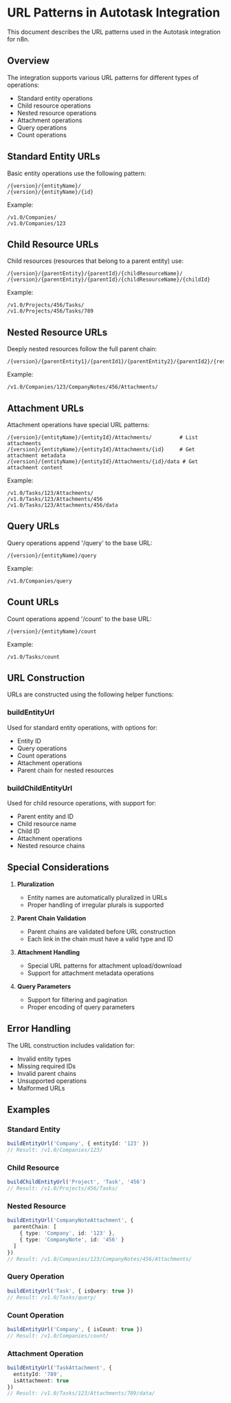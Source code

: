# URL Patterns in Autotask Integration

This document describes the URL patterns used in the Autotask integration for n8n.

## Overview

The integration supports various URL patterns for different types of operations:
- Standard entity operations
- Child resource operations
- Nested resource operations
- Attachment operations
- Query operations
- Count operations

## Standard Entity URLs

Basic entity operations use the following pattern:
```
/{version}/{entityName}/
/{version}/{entityName}/{id}
```

Example:
```
/v1.0/Companies/
/v1.0/Companies/123
```

## Child Resource URLs

Child resources (resources that belong to a parent entity) use:
```
/{version}/{parentEntity}/{parentId}/{childResourceName}/
/{version}/{parentEntity}/{parentId}/{childResourceName}/{childId}
```

Example:
```
/v1.0/Projects/456/Tasks/
/v1.0/Projects/456/Tasks/789
```

## Nested Resource URLs

Deeply nested resources follow the full parent chain:
```
/{version}/{parentEntity1}/{parentId1}/{parentEntity2}/{parentId2}/{resourceName}/
```

Example:
```
/v1.0/Companies/123/CompanyNotes/456/Attachments/
```

## Attachment URLs

Attachment operations have special URL patterns:
```
/{version}/{entityName}/{entityId}/Attachments/         # List attachments
/{version}/{entityName}/{entityId}/Attachments/{id}     # Get attachment metadata
/{version}/{entityName}/{entityId}/Attachments/{id}/data # Get attachment content
```

Example:
```
/v1.0/Tasks/123/Attachments/
/v1.0/Tasks/123/Attachments/456
/v1.0/Tasks/123/Attachments/456/data
```

## Query URLs

Query operations append '/query' to the base URL:
```
/{version}/{entityName}/query
```

Example:
```
/v1.0/Companies/query
```

## Count URLs

Count operations append '/count' to the base URL:
```
/{version}/{entityName}/count
```

Example:
```
/v1.0/Tasks/count
```

## URL Construction

URLs are constructed using the following helper functions:

### buildEntityUrl
Used for standard entity operations, with options for:
- Entity ID
- Query operations
- Count operations
- Attachment operations
- Parent chain for nested resources

### buildChildEntityUrl
Used for child resource operations, with support for:
- Parent entity and ID
- Child resource name
- Child ID
- Attachment operations
- Nested resource chains

## Special Considerations

1. **Pluralization**
   - Entity names are automatically pluralized in URLs
   - Proper handling of irregular plurals is supported

2. **Parent Chain Validation**
   - Parent chains are validated before URL construction
   - Each link in the chain must have a valid type and ID

3. **Attachment Handling**
   - Special URL patterns for attachment upload/download
   - Support for attachment metadata operations

4. **Query Parameters**
   - Support for filtering and pagination
   - Proper encoding of query parameters

## Error Handling

The URL construction includes validation for:
- Invalid entity types
- Missing required IDs
- Invalid parent chains
- Unsupported operations
- Malformed URLs

## Examples

### Standard Entity
```typescript
buildEntityUrl('Company', { entityId: '123' })
// Result: /v1.0/Companies/123/
```

### Child Resource
```typescript
buildChildEntityUrl('Project', 'Task', '456')
// Result: /v1.0/Projects/456/Tasks/
```

### Nested Resource
```typescript
buildEntityUrl('CompanyNoteAttachment', {
  parentChain: [
    { type: 'Company', id: '123' },
    { type: 'CompanyNote', id: '456' }
  ]
})
// Result: /v1.0/Companies/123/CompanyNotes/456/Attachments/
```

### Query Operation
```typescript
buildEntityUrl('Task', { isQuery: true })
// Result: /v1.0/Tasks/query/
```

### Count Operation
```typescript
buildEntityUrl('Company', { isCount: true })
// Result: /v1.0/Companies/count/
```

### Attachment Operation
```typescript
buildEntityUrl('TaskAttachment', { 
  entityId: '789',
  isAttachment: true 
})
// Result: /v1.0/Tasks/123/Attachments/789/data/
``` 
